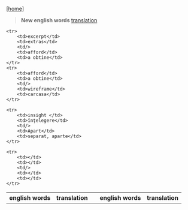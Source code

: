 [[home]](../../../../home.html) 

> **New english words**
[translation](https://translate.google.md/)<br/>


<table>
	<th>english words</th>
	<th>translation</th>
	<th/>
	<th>english words</th>
	<th>translation</th>

	<tr>
		<td>excerpt</td>
		<td>extras</td>	
		<td/>	
		<td>afford</td>
		<td>a obtine</td>
	</tr>
	<tr>
		<td>afford</td>
		<td>a obtine</td>
		<td/>	
		<td>wireframe</td>
		<td>carcasa</td>
	</tr>

	<tr>
		<td>insight </td>
		<td>înțelegere</td>
		<td/>	
		<td>Apart</td>
		<td>separat, aparte</td>
	</tr>

	<tr>
		<td></td>
		<td></td>
		<td/>	
		<td></td>
		<td></td>
	</tr>
</table>

